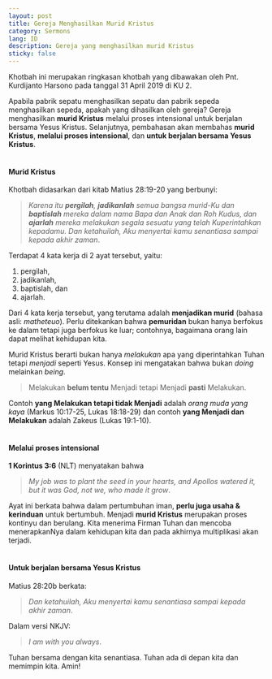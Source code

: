 ```yaml
---
layout: post
title: Gereja Menghasilkan Murid Kristus
category: Sermons
lang: ID
description: Gereja yang menghasilkan murid Kristus
sticky: false
---
```

Khotbah ini merupakan ringkasan khotbah yang dibawakan oleh Pnt. Kurdijanto Harsono pada tanggal 31 April 2019 di KU 2.    

Apabila pabrik sepatu menghasilkan sepatu dan pabrik sepeda menghasilkan sepeda, apakah yang dihasilkan oleh gereja? Gereja menghasilkan **murid Kristus** melalui proses intensional untuk berjalan bersama Yesus Kristus. Selanjutnya, pembahasan akan membahas **murid Kristus**, **melalui proses intensional**, dan **untuk berjalan bersama Yesus Kristus**.    
<br/>
#### **Murid Kristus**
Khotbah didasarkan dari kitab Matius 28:19-20 yang berbunyi:   

> _Karena itu **pergilah**, **jadikanlah** semua bangsa murid-Ku dan **baptislah** mereka dalam nama Bapa dan Anak dan Roh Kudus, dan **ajarlah** mereka melakukan segala sesuatu yang telah Kuperintahkan kepadamu. Dan ketahuilah, Aku menyertai kamu senantiasa sampai kepada akhir zaman_.    

Terdapat 4 kata kerja di 2 ayat tersebut, yaitu:
1. pergilah,
2. jadikanlah,
3. baptislah, dan
4. ajarlah.

Dari 4 kata kerja tersebut, yang terutama adalah **menjadikan murid** (bahasa asli: _matheteuo_). Perlu ditekankan bahwa **pemuridan** bukan hanya berfokus ke dalam tetapi juga berfokus ke luar; contohnya, bagaimana orang lain dapat melihat kehidupan kita.

Murid Kristus berarti bukan hanya _melakukan_ apa yang diperintahkan Tuhan tetapi _menjadi_ seperti Yesus. Konsep ini mengatakan bahwa bukan _doing_ melainkan _being_.

> Melakukan **belum tentu** Menjadi tetapi Menjadi **pasti** Melakukan.

Contoh **yang Melakukan tetapi tidak Menjadi** adalah _orang muda yang kaya_ (Markus 10:17-25, Lukas 18:18-29) dan contoh **yang Menjadi dan Melakukan** adalah Zakeus (Lukas 19:1-10).   
<br/>
#### **Melalui proses intensional**
**1 Korintus 3:6** (NLT) menyatakan bahwa 
> _My job was to plant the seed in your hearts, and Apollos watered it, but it was God, not we, who made it grow_.

Ayat ini berkata bahwa dalam pertumbuhan iman, **perlu juga usaha & kerinduan** untuk bertumbuh. Menjadi **murid Kristus** merupakan proses kontinyu dan berulang. Kita menerima Firman Tuhan dan mencoba menerapkanNya dalam kehidupan kita dan pada akhirnya multiplikasi akan terjadi.   
<br/>

#### **Untuk berjalan bersama Yesus Kristus**
Matius 28:20b berkata:
> _Dan ketahuilah, Aku menyertai kamu senantiasa sampai kepada akhir zaman_.

Dalam versi NKJV:
> _I am with you always_.

Tuhan bersama dengan kita senantiasa. Tuhan ada di depan kita dan memimpin kita. Amin!
